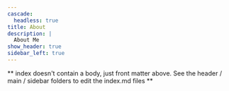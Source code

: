 ```yaml
---
cascade:
  headless: true
title: About
description: |
  About Me
show_header: true
sidebar_left: true
---
```


** index doesn't contain a body, just front matter above.
See the header / main / sidebar folders to edit the index.md files **
